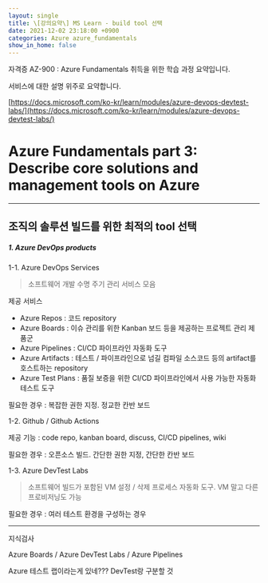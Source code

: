 ```yaml
---
layout: single
title: \[강의요약\] MS Learn - build tool 선택
date: 2021-12-02 23:18:00 +0900
categories: Azure azure_fundamentals
show_in_home: false
---
```


자격증 AZ-900 : Azure Fundamentals 취득을 위한 학습 과정 요약입니다.

서비스에 대한 설명 위주로 요약합니다.

[https://docs.microsoft.com/ko-kr/learn/modules/azure-devops-devtest-labs/](https://docs.microsoft.com/ko-kr/learn/modules/azure-devops-devtest-labs/)

# Azure Fundamentals part 3: Describe core solutions and management tools on Azure

---

## 조직의 솔루션 빌드를 위한 최적의 tool 선택

##### 1. Azure DevOps products

1-1. Azure DevOps Services

> 소프트웨어 개발 수명 주기 관리 서비스 모음

제공 서비스

- Azure Repos : 코드 repository
- Azure Boards : 이슈 관리를 위한 Kanban 보드 등을 제공하는 프로젝트 관리 제품군
- Azure Pipelines : CI/CD 파이프라인 자동화 도구
- Azure Artifacts : 테스트 / 파이프라인으로 넘길 컴파일 소스코드 등의 artifact를 호스트하는 repository
- Azure Test Plans : 품질 보증을 위한 CI/CD 파이프라인에서 사용 가능한 자동화 테스트 도구

필요한 경우 : 복잡한 권한 지정. 정교한 칸반 보드

1-2. Github / Github Actions

제공 기능 : code repo, kanban board, discuss, CI/CD pipelines, wiki

필요한 경우 : 오픈소스 빌드. 간단한 권한 지정, 간단한 칸반 보드

1-3. Azure DevTest Labs

> 소프트웨어 빌드가 포함된 VM 설정 / 삭제 프로세스 자동화 도구. VM 말고 다른 프로비저닝도 가능

필요한 경우 : 여러 테스트 환경을 구성하는 경우

----

지식검사

Azure Boards / Azure DevTest Labs / Azure Pipelines

Azure 테스트 랩이라는게 있네??? DevTest랑 구분할 것